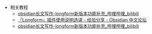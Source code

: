 - 相关教程
	- [obsidian长文写作-longform新版本功能补充_哔哩哔哩_bilibili](https://www.bilibili.com/video/BV1mS4y1u7Jv/?vd_source=025a435f75f64171dd9cd96896be80a4)
	- [「Longform」插件使用说明选译 - 经验分享 - Obsidian 中文论坛](https://forum-zh.obsidian.md/t/topic/887/4)
	- [obsidian长文写作-longform新版本功能补充_哔哩哔哩_bilibili](https://www.bilibili.com/video/BV1mS4y1u7Jv/?vd_source=025a435f75f64171dd9cd96896be80a4)